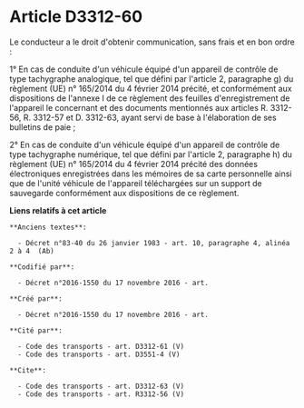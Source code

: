 # Article D3312-60

Le conducteur a le droit d'obtenir communication, sans frais et en bon ordre : 

1° En cas de conduite d'un véhicule équipé d'un appareil de contrôle de type tachygraphe analogique, tel que défini par
l'article 2, paragraphe g) du règlement (UE) n° 165/2014 du 4 février 2014 précité, et conformément aux dispositions de
l'annexe I de ce règlement des feuilles d'enregistrement de l'appareil le concernant et des documents mentionnés aux articles
R. 3312-56, R. 3312-57 et D. 3312-63, ayant servi de base à l'élaboration de ses bulletins de paie ; 

2° En cas de conduite d'un véhicule équipé d'un appareil de contrôle de type tachygraphe numérique, tel que défini par
l'article 2, paragraphe h) du règlement (UE) n° 165/2014 du 4 février 2014 précité des données électroniques enregistrées
dans les mémoires de sa carte personnelle ainsi que de l'unité véhicule de l'appareil téléchargées sur un support de
sauvegarde conformément aux dispositions de ce règlement.

**Liens relatifs à cet article**

	**Anciens textes**:

	  - Décret n°83-40 du 26 janvier 1983 - art. 10, paragraphe 4, alinéa 2 à 4  (Ab)

	**Codifié par**:

	  - Décret n°2016-1550 du 17 novembre 2016 - art.

	**Créé par**:

	  - Décret n°2016-1550 du 17 novembre 2016 - art.

	**Cité par**:

	  - Code des transports - art. D3312-61 (V)
	  - Code des transports - art. D3551-4 (V)

	**Cite**:

	  - Code des transports - art. D3312-63 (V)
	  - Code des transports - art. R3312-56 (V)
